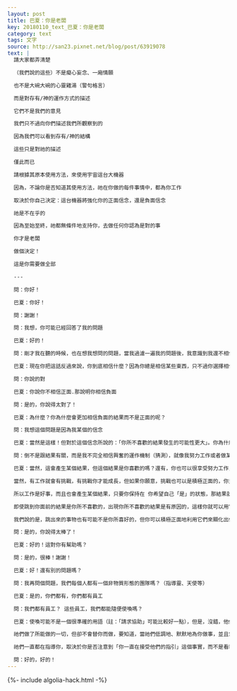 ```yaml
---
layout: post
title: 巴夏：你是老闆
key: 20180110_text_巴夏：你是老闆
category: text
tags: 文字
source: http://san23.pixnet.net/blog/post/63919078
text: |
  請大家都弄清楚

  （我們說的這些）不是癡心妄念、一廂情願

  也不是大碗大碗的心靈雞湯（警句格言）

  而是對存有/神的運作方式的描述

  它們不是我們的意見

  我們只不過向你們描述我們所觀察到的

  因為我們可以看到存有/神的結構

  這些只是對祂的描述

  僅此而已

  請根據其原本使用方法，來使用宇宙這台大機器

  因為，不論你是否知道其使用方法，祂在你做的每件事情中，都為你工作

  取決於你自己決定：這台機器將強化你的正面信念，還是負面信念

  祂是不在乎的

  因為至始至終，祂都無條件地支持你，去做任何你認為是對的事

  你才是老闆

  做個決定！

  這是你需要做全部

  ---

  問：你好！

  巴夏：你好！

  問：謝謝！

  問：我想，你可能已經回答了我的問題

  巴夏：好的！

  問：剛才我在聽的時候，也在想我想問的問題，當我過濾一遍我的問題後，我意識到我還不相信，如果我跟隨我的最高興奮去行動，那我會被引領到我想去的地方

  巴夏：現在你把這話反過來說，你到底相信什麼？因為你總是相信某些東西，只不過你選擇相信負面的而不相信正面

  問：你說的對

  巴夏：你說你不相信正面.那說明你相信負面

  問：是的，你說得太對了！

  巴夏：為什麼？你為什麼會更加相信負面的結果而不是正面的呢？

  問：我想這個問題是因為我某個的信念

  巴夏：當然是這樣！但對於這個信念所說的：「你所不喜歡的結果發生的可能性更大」。你為什麼會相信這句話呢？為什麼不相信你所喜歡的結果，更可能發生呢？為什麼？

  問：倒不是跟結果有關，而是我不完全相信興奮的運作機制（猜測），就像我努力工作或者做某件事，這就會產生某個結果

  巴夏：當然，這會產生某個結果，但這個結果是你喜歡的嗎？還有，你也可以很享受努力工作，工作未必就是掙扎，未必就是爭鬥，未必就是抗拒

  當然，有工作就會有挑戰，有挑戰你才能成長，但如果你願意，挑戰也可以是積極正面的，你只需要做出這樣的選擇，當然你們肯定要去工作，但就像地球人常說的：「做你愛做的事，那這事就不叫事」

  所以工作是好事，而且也會產生某個結果，只要你保持在 你希望自己「是」的狀態，那結果就會反映出你的狀態，即使你不知道這個結果 可能會是什麼樣

  即使跳到你面前的結果是你所不喜歡的，出現你所不喜歡的結果是有原因的，這樣你就可以用它來創造你所喜歡的結果，所以我們並不是說，「跳出」來的任何事物，都是你所喜好的，你們可別誤解了

  我們說的是，跳出來的事物也有可能不是你所喜好的，但你可以積極正面地利用它們來顯化出你所喜好的，而不是執著於「一定要產生某個結果」，這麼說，你是否更容易理解一點？

  問：是的，你說得太棒了！

  巴夏：好的！這對你有幫助嗎？

  問：是的，很棒！謝謝！

  巴夏：好！還有別的問題嗎？

  問：我再問個問題，我們每個人都有一個非物質形態的團隊嗎？（指導靈、天使等）

  巴夏：是的，你們都有，你們都有員工

  問：我們都有員工？ 這些員工，我們都能隨便使喚嗎？

  巴夏：使喚可能不是一個很準確的用語（註：「請求協助」可能比較好一點），但是，沒錯，他們都屬於你的團隊，祂們在幫助你，在指引你

  祂們做了所能做的一切，但卻不會替你而做，要知道，當祂們低調地、默默地為你做事，並且當你成長為自己的最佳指導者時，祂們才算做好自己的工作，但祂們仍會指導你

  祂們一直都在指導你，取決於你是否注意到「你一直在接受他們的指引」這個事實，而不是看祂們是否再給予你更多，因為祂們做不到，祂們把能給的一切都給了你，就要看你自己能否意識到，祂們所給的比你所知道的多得多

  問：好的，好的！
---
```


{%- include algolia-hack.html -%}
